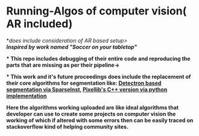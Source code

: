 # Running-Algos of computer vision( AR included)
*<i>does include consideration of AR based setup></i><br/>
<b><i>Inspired by work named "Soccer on your tabletop"</i></b><br/>

<b>* This repo includes debugging of their entire code and reproducing the parts that are missing as per their pipeline-><br/>
  
<b>* This work and it's future proceedings does include the replacement of their core algorithms for segmentation like: <ins>Detectron based segmentation via SparseInst</ins>, <ins>Pixellib's C++ version via python implementation</ins><br/>

Here the algorithms working uploaded are like ideal algorithms that developer can use to create some projects on computer vision the working of which if altered with some errors then can be easily traced on stackoverflow kind of helping community sites.<br/>

